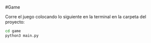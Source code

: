 #Game

Corre el juego colocando lo siguiente en la terminal en la carpeta del proyecto:

```sh
cd game
python3 main.py
```